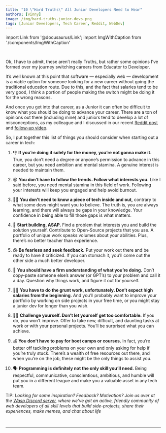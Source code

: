 ```yaml
---
title: "10 \"Hard Truths\" All Junior Developers Need to Hear"
authors: [vinny]
image: /img/hard-truths-junior-devs.png
tags: [Junior Developers, Tech Career, Reddit, WebDev]
---
```


import Link from '@docusaurus/Link';
import ImgWithCaption from './components/ImgWithCaption'

<br />

<ImgWithCaption alt="hard truths for junior devs" source="img/hard-truths-junior-devs.png" />

Ok, I have to admit, these aren’t really Truths, but rather some opinions I’ve formed over my journey switching careers from Educator to Developer.

It’s well known at this point that software — especially web — development is a viable option for someone looking for a new career without going the traditional education route. Due to this, and the fact that salaries tend to be very good, I think a portion of people making the switch might be doing it for the wrong reasons.

And once you get into that career, as a Junior it can often be difficult to know what you should be doing to advance your career. There are a ton of opinions out there (including mine) and juniors tend to develop a lot of misconceptions, as my colleague and I discussed in our recent [Reddit post](https://www.reddit.com/r/webdev/comments/112im2m/senior_devs_what_are_the_most_damaging/) and [follow-up video](/blog/2023/02/21/junior-developer-misconceptions).

So, I put together this list of things you should consider when starting out a career in tech:

1. 👎 **If you’re doing it solely for the money, you’re not gonna make it.** True, you don’t need a degree or anyone’s permission to advance in this career, but you need ambition and mental stamina. A genuine interest is needed to maintain them.

2. 😎 **You don’t have to follow the trends. Follow what interests you.** Like I said before, you need mental stamina in this field of work. Following your interests will keep you engaged and help avoid burnout.

3. 👩‍💻 **You don’t need to know a piece of tech inside and out,** contrary to what some devs might want you to believe. The truth is, you are always learning, and there will always be gaps in your knowledge. Your confidence in being able to fill those gaps is what matters.

4. 🧱 **Start building, ASAP.** Find a problem that interests you and build the solution yourself. Contribute to Open-Source projects that you use. A portfolio of unique work speaks volumes about your abilities. Plus, there’s no better teacher than experience.

5. 😱 **Be fearless and seek feedback.** Put your work out there and be ready to have it criticized. If you can stomach it, you’ll come out the other side a much better developer.

6. 🧐 **You should have a firm understanding of what you’re doing.** Don’t copy-paste someone else’s answer (or GPT’s) to your problem and call it a day. Question why things work, and figure it out for yourself.

7. 🏋️‍♀️ **You have to do the grunt work, unfortunately. Don’t expect high salaries from the beginning.** And you’ll probably want to improve your portfolio by working on side projects in your free time, or you might stay a junior dev for longer than you wish.

8. 🧗‍♂️ **Challenge yourself. Don’t let yourself get too comfortable.** If you do, you won’t improve. Offer to take new, difficult, and daunting tasks at work or with your personal projects. You’ll be surprised what you can achieve.

9. 💰 **You don’t have to pay for boot camps or courses.** In fact, you’re better off tackling problems on your own and only asking for help if you’re truly stuck. There’s a wealth of free resources out there, and when you’re on the job, these might be the only things to assist you.

10. 🗣 **Programming is definitely not the only skill you’ll need.** Being respectful, communicative, conscientious, ambitious, and humble will put you in a different league and make you a valuable asset in any tech team.

TIP: _Looking for some inspiration? Feedback? Motivation? Join us over at the [Wasp Discord server](https://discord.gg/CFnqtaEU), where we've got an active, friendly community of web developers of all skill levels that build side-projects, share their experiences, make memes, and chat about life_

<br />

<hr />
